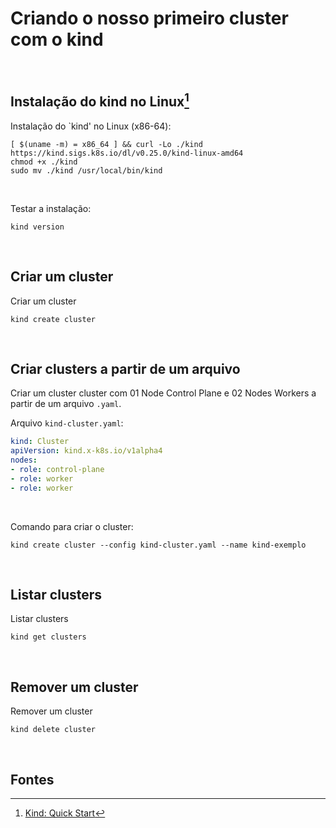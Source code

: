 # Criando o nosso primeiro cluster com o kind

<br>

## Instalação do kind no Linux[^1]

Instalação do `kind' no Linux (x86-64):

```shell
[ $(uname -m) = x86_64 ] && curl -Lo ./kind https://kind.sigs.k8s.io/dl/v0.25.0/kind-linux-amd64
chmod +x ./kind
sudo mv ./kind /usr/local/bin/kind
```

<br>

Testar a instalação:

```shell
kind version
```

<br>

## Criar um cluster


Criar um cluster 

```shell
kind create cluster
```

<br>

## Criar clusters a partir de um arquivo

Criar um cluster cluster com 01 Node Control Plane e 02 Nodes Workers a partir de um arquivo `.yaml`.

Arquivo `kind-cluster.yaml`:

```yaml
kind: Cluster
apiVersion: kind.x-k8s.io/v1alpha4
nodes:
- role: control-plane
- role: worker
- role: worker
```
<br>

Comando para criar o cluster:

```shell
kind create cluster --config kind-cluster.yaml --name kind-exemplo
```

<br>

## Listar clusters

Listar clusters

```shell
kind get clusters
```

<br>

## Remover um cluster

Remover um cluster 

```shell
kind delete cluster
```

<br>

## Fontes
[^1]: [Kind: Quick Start](https://kind.sigs.k8s.io/docs/user/quick-start/)